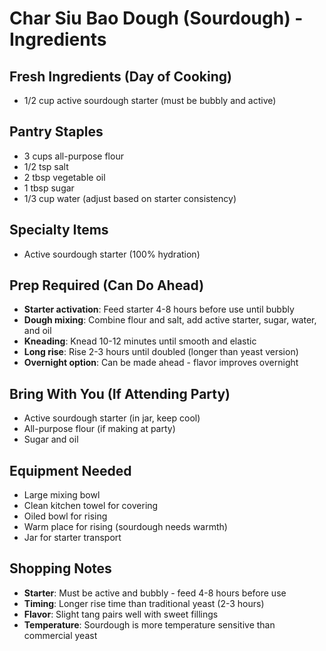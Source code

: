 # Char Siu Bao Dough (Sourdough) - Ingredients

## Fresh Ingredients (Day of Cooking)
- 1/2 cup active sourdough starter (must be bubbly and active)

## Pantry Staples
- 3 cups all-purpose flour
- 1/2 tsp salt
- 2 tbsp vegetable oil
- 1 tbsp sugar
- 1/3 cup water (adjust based on starter consistency)

## Specialty Items
- Active sourdough starter (100% hydration)

## Prep Required (Can Do Ahead)
- **Starter activation**: Feed starter 4-8 hours before use until bubbly
- **Dough mixing**: Combine flour and salt, add active starter, sugar, water, and oil
- **Kneading**: Knead 10-12 minutes until smooth and elastic
- **Long rise**: Rise 2-3 hours until doubled (longer than yeast version)
- **Overnight option**: Can be made ahead - flavor improves overnight

## Bring With You (If Attending Party)
- Active sourdough starter (in jar, keep cool)
- All-purpose flour (if making at party)
- Sugar and oil

## Equipment Needed
- Large mixing bowl
- Clean kitchen towel for covering
- Oiled bowl for rising
- Warm place for rising (sourdough needs warmth)
- Jar for starter transport

## Shopping Notes
- **Starter**: Must be active and bubbly - feed 4-8 hours before use
- **Timing**: Longer rise time than traditional yeast (2-3 hours)
- **Flavor**: Slight tang pairs well with sweet fillings
- **Temperature**: Sourdough is more temperature sensitive than commercial yeast
